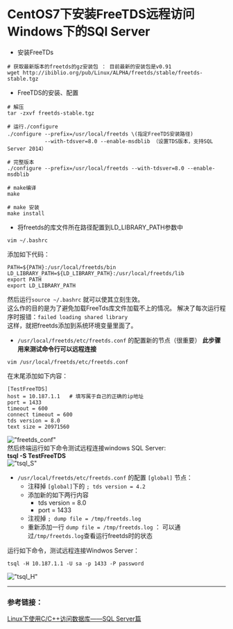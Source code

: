 CentOS7下安装FreeTDS远程访问Windows下的SQl Server
==============
* 安装FreeTDs
```shell
# 获取最新版本的freetds的gz安装包 ： 目前最新的安装包是v0.91 
wget http://ibiblio.org/pub/Linux/ALPHA/freetds/stable/freetds-stable.tgz
```
* FreeTDS的安装、配置
```shell
# 解压
tar -zxvf freetds-stable.tgz

# 运行./configure
./configure --prefix=/usr/local/freetds \(指定FreeTDS安装路径)
			--with-tdsver=8.0 --enable-msdblib （设置TDS版本，支持SQL Server 2014）

# 完整版本	
./configure --prefix=/usr/local/freetds --with-tdsver=8.0 --enable-msdblib

# make编译
make

# make 安装
make install
```

* 将freetds的库文件所在路径配置到LD_LIBRARY_PATH参数中
```shell
vim ~/.bashrc
```
添加如下代码：<br />
```shell
PATH=${PATH}:/usr/local/freetds/bin
LD_LIBRARY_PATH=${LD_LIBRARY_PATH}:/usr/local/freetds/lib
export PATH
export LD_LIBRARY_PATH
```
然后运行`source ~/.bashrc` 就可以使其立刻生效。<br />
这么作的目的是为了避免加载FreeTds库文件加载不上的情况。 解决了每次运行程序时报错：`failed loading shared library` <br />
这样，就把freetds添加到系统环境变量里面了。

* `/usr/local/freetds/etc/freetds.conf` 的配置新的节点（很重要）
**此步骤用来测试命令行可以远程连接**
```shell
vim /usr/local/freetds/etc/freetds.conf
```
在末尾添加如下内容：<br />
```shell
[TestFreeTDS]
host = 10.187.1.1	# 填写属于自己的正确的ip地址
port = 1433
timeout = 600
connect timeout = 600
tds version = 8.0
text size = 20971560
```
!["freetds_conf"](https://github.com/tycao/tycao.github.io/blob/master/src/freetds_conf.PNG "freetds_conf")<br />
然后终端运行如下命令测试远程连接windows SQL Server:<br />
**tsql -S TestFreeTDS** <br />
!["tsql_S"](https://github.com/tycao/tycao.github.io/blob/master/src/tsql_S.PNG "tsql_S")<br />


* `/usr/local/freetds/etc/freetds.conf` 的配置 `[global]` 节点：
	* 注释掉 `[global]`下的 `; tds version = 4.2`
	* 添加新的如下两行内容
		* tds version = 8.0
		* port = 1433
	* 注视掉 `; dump file = /tmp/freetds.log`
	* 重新添加一行 `dump file = /tmp/freetds.log` ： 可以通过`/tmp/freetds.log`查看运行freetds时的状态

运行如下命令，测试远程连接Windwos Server：<br />
```shell
tsql -H 10.187.1.1 -U sa -p 1433 -P password
```
!["tsql_H"](https://github.com/tycao/tycao.github.io/blob/master/src/tsql_S.PNG "tsql_H")<br />

**************
### 参考链接：
[Linux下使用C/C++访问数据库——SQL Server篇](https://blog.csdn.net/xingxu0207/article/details/75027542)<br />
